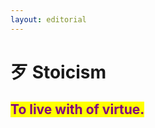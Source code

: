 ```yaml
---
layout: editorial
---
```


# ⽍ Stoicism

## <mark style="color:purple;">To live with of virtue.</mark>
